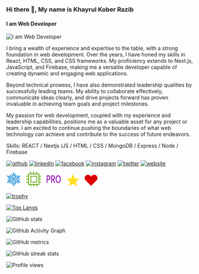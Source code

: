 ### Hi there 👋, My name is Khayrul Kober Razib
#### I am Web Developer
![I am Web Developer](https://i.ibb.co/6PXQM0Y/Black-Blue-Clean-Digital-Professional-Digital-Marketing-Linked-In-Article-Cover-Image-1.jpg)

I bring a wealth of experience and expertise to the table, with a strong foundation in web development. Over the years, I have honed my skills in React, HTML, CSS, and CSS frameworks. My proficiency extends to Next.js, JavaScript, and Firebase, making me a versatile developer capable of creating dynamic and engaging web applications.

Beyond technical prowess, I have also demonstrated leadership qualities by successfully leading teams. My ability to collaborate effectively, communicate ideas clearly, and drive projects forward has proven invaluable in achieving team goals and project milestones.

My passion for web development, coupled with my experience and leadership capabilities, positions me as a valuable asset for any project or team. I am excited to continue pushing the boundaries of what web technology can achieve and contribute to the success of future endeavors.

Skills:  REACT / Nextjs /JS / HTML / CSS / MongoDB / Express / Node / Firebase



[<img src='https://cdn.jsdelivr.net/npm/simple-icons@3.0.1/icons/github.svg' alt='github' height='40'>](https://github.com/itsrazib1)  [<img src='https://cdn.jsdelivr.net/npm/simple-icons@3.0.1/icons/linkedin.svg' alt='linkedin' height='40'>](https://www.linkedin.com/in/khayrul-kober-razib-47b5bb291/)  [<img src='https://cdn.jsdelivr.net/npm/simple-icons@3.0.1/icons/facebook.svg' alt='facebook' height='40'>](https://www.facebook.com/khayrul.kober.razib)  [<img src='https://cdn.jsdelivr.net/npm/simple-icons@3.0.1/icons/instagram.svg' alt='instagram' height='40'>](https://www.instagram.com/k.kober.razib/)  [<img src='https://cdn.jsdelivr.net/npm/simple-icons@3.0.1/icons/twitter.svg' alt='twitter' height='40'>](https://twitter.com/k_kober_razib)  [<img src='https://cdn.jsdelivr.net/npm/simple-icons@3.0.1/icons/icloud.svg' alt='website' height='40'>](https://itsrazib.fun/)  

<a href='https://archiveprogram.github.com/'><img src='https://raw.githubusercontent.com/acervenky/animated-github-badges/master/assets/acbadge.gif' width='40' height='40'></a> <a href='https://docs.github.com/en/developers'><img src='https://raw.githubusercontent.com/acervenky/animated-github-badges/master/assets/devbadge.gif' width='40' height='40'></a> <a href='https://github.com/pricing'><img src='https://raw.githubusercontent.com/acervenky/animated-github-badges/master/assets/pro.gif' width='40' height='40'></a> <a href='https://stars.github.com/'><img src='https://raw.githubusercontent.com/acervenky/animated-github-badges/master/assets/starbadge.gif' width='35' height='35'></a> <a href='https://docs.github.com/en/github/supporting-the-open-source-community-with-github-sponsors'><img src='https://raw.githubusercontent.com/acervenky/animated-github-badges/master/assets/sponsorbadge.gif' width='35' height='35'></a> 

[![trophy](https://github-profile-trophy.vercel.app/?username=itsrazib1)](https://github.com/ryo-ma/github-profile-trophy)

[![Top Langs](https://github-readme-stats.vercel.app/api/top-langs/?username=itsrazib1)](https://github.com/anuraghazra/github-readme-stats)

![GitHub stats](https://github-readme-stats.vercel.app/api?username=itsrazib1&show_icons=true)  

![GitHub Activity Graph](https://activity-graph.herokuapp.com/graph?username=itsrazib1)  

![GitHub metrics](https://metrics.lecoq.io/itsrazib1)  

![GitHub streak stats](https://streak-stats.demolab.com/?user=itsrazib1)  

![Profile views](https://gpvc.arturio.dev/itsrazib1)  
